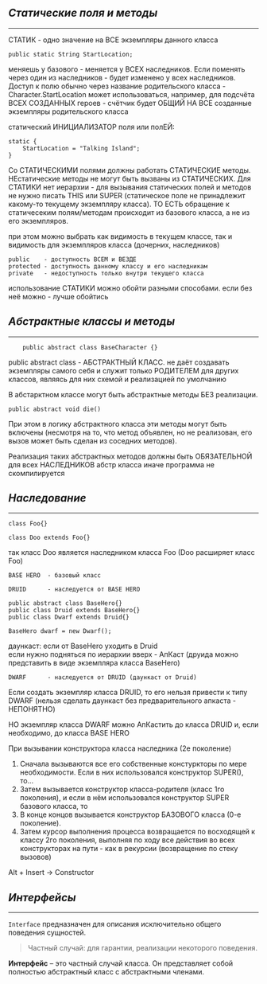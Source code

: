 ## _Статические поля и методы_
***

СТАТИК - одно значение на ВСЕ экземпляры данного класса

    public static String StartLocation;

меняешь у базового - меняется у ВСЕХ наследников. 
Если поменять через один из наследников - будет изменено у всех наследников.
Доступ к полю обычно через название родительского класса - Character.StartLocation
может использоваться, например, для подсчёта ВСЕХ СОЗДАННЫХ героев - счётчик будет
ОБЩИЙ НА ВСЕ созданные экземпляры родительского класса

статический ИНИЦИАЛИЗАТОР поля или полЕЙ:
    
    static {
        StartLocation = "Talking Island";
    }

 Со СТАТИЧЕСКИМИ полями должны работать СТАТИЧЕСКИЕ методы.
 НЕстатические методы не могут быть вызваны из СТАТИЧЕСКИХ.
 Для СТАТИКИ нет иерархии - для вызывания статических полей и методов
 не нужно писать THIS или SUPER (статическое поле не принадлежит какому-то текущему 
 экземпляру класса).
 ТО ЕСТЬ обращение к статичесеким полям/методам происходит из базового класса,
 а не из его экземпляров.

при этом можно выбрать как видимость в текущем классе, так и видимость для 
экземпляров класса (дочерних, наследников)
    
    public    - доступность ВСЕМ и ВЕЗДЕ
    protected - доступность данному классу и его наследникам
    private   - недоступность только внутри текущего класса

использование СТАТИКИ можно обойти разными способами. если без неё можно - 
лучше обойтись

## _Абстрактные классы и методы_
***

        public abstract class BaseCharacter {}

public abstract class - АБСТРАКТНЫЙ КЛАСС. не даёт создавать экземпляры самого себя
и служит только РОДИТЕЛЕМ для других классов, являясь для них схемой и реализацией
по умолчанию

В абстарктном классе могут быть абстрактные методы БЕЗ реализации.

    public abstract void die()

При этом в логику абстрактного класса эти методы могут быть включены (несмотря на
то, что метод объявлен, но не реализован, его вызов может быть сделан из соседних
методов).


Реализация таких абстрактных методов должны быть ОБЯЗАТЕЛЬНОЙ для всех НАСЛЕДНИКОВ
абстр класса
иначе программа не скомпилируется


## _Наследование_
***
    
    class Foo{}
    
    class Doo extends Foo{}
    
так класс Doo является наследником класса Foo (Doo расширяет класс Foo)

    BASE HERO  - базовый класс
    
    DRUID      - наследуется от BASE HERO

    public abstract class BaseHero{}
    public class Druid extends BaseHero{}
    public class Dwarf extends Druid{}

    BaseHero dwarf = new Dwarf();

даункаст: если от BaseHero уходить в Druid    
если нужно подняться по иерархии вверх - АпКаст (друида можно представить 
в виде экземпляра класса BaseHero)
    
    DWARF      - наследуется от DRUID (даункаст от Druid)

Если создать экземпляр класса DRUID, то его нельзя привести к типу DWARF 
(нельзя сделать даункаст
без предварительного апкаста - НЕПОНЯТНО)

НО
экземпляр класса DWARF можно АпКастить до класса DRUID и, если необходимо, 
до класса BASE HERO

При вызывании конструктора класса наследника (2е поколение)
1. Сначала вызываются все его собственные констуркторы по мере необходимости. 
Если в них использовался конструктор SUPER(), то...
2. Затем вызывается конструктор класса-родителя (класс 1го поколения), 
и если в нём использовался конструктор SUPER базового класса, то 
3. В конце концов вызывается конструктор БАЗОВОГО класса (0-е поколение).
4. Затем курсор выполнения процесса возвращается по восходящей 
к классу 2го поколения, выполняя по ходу все действия во всех конструкторах 
на пути - как в рекурсии (возвращение по стеку вызовов)

Alt + Insert -> Constructor

## _Интерфейсы_
***

`Interface` предназначен для описания исключительно общего поведения сущностей.

> Частный случай: для гарантии, реализации некоторого
поведения.

**Интерфейс** – это частный случай класса. Он представляет собой полностью абстрактный
класс с абстрактными членами.



